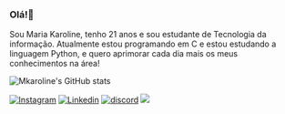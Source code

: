 ### Olá!👋
 Sou Maria Karoline, tenho 21 anos e sou estudante de Tecnologia da informação. Atualmente estou programando em C e estou estudando a linguagem Python, e quero aprimorar cada dia mais os meus conhecimentos na área!

 ![Mkaroline's GitHub stats](https://github-readme-stats.vercel.app/api?username=Mkaroline&show_icons=true&theme=radical)

 [![Instagram](https://img.shields.io/badge/Instagram-E4405F?style=for-the-badge&logo=instagram&logoColor=white)](https://www.instagram.com/maria_karoline_17/)
 [![Linkedin](https://img.shields.io/badge/LinkedIn-0077B5?style=for-the-badge&logo=linkedin&logoColor=white)](https://www.linkedin.com/in/maria-karoline-815805237/)
 [![discord](https://img.shields.io/badge/Discord-7289DA?style=for-the-badge&logo=discord&logoColor=white)]()
 <a href= "mailto:mariakarolineminodemourao@gmailcom"><img src="https://img.shields.io/badge/-Gmail-%23333?style=for-the-badge&logo=gmail&logoColor=white " target="_blank"></a>
